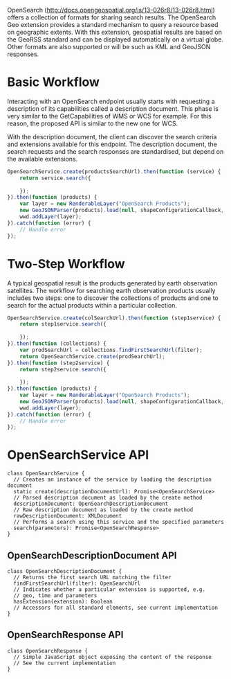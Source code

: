 OpenSearch (http://docs.opengeospatial.org/is/13-026r8/13-026r8.html) offers a collection of formats for sharing search results. The OpenSearch Geo extension provides a standard mechanism to query a resource based on geographic extents. With this extension, geospatial results are based on the GeoRSS standard and can be displayed automatically on a virtual globe. Other formats are also supported or will be such as KML and GeoJSON responses.

# Basic Workflow

Interacting with an OpenSearch endpoint usually starts with requesting a description of its capabilities called a description document. This phase is very similar to the GetCapabilities of WMS or WCS for example. For this reason, the proposed API is similar to the new one for WCS.

With the description document, the client can discover the search criteria and extensions available for this endpoint. The description document, the search requests and the search responses are standardised, but depend on the available extensions.

```javascript
OpenSearchService.create(productsSearchUrl).then(function (service) {
    return service.search({
    
    });
}).then(function (products) { 
    var layer = new RenderableLayer("OpenSearch Products");
    new GeoJSONParser(products).load(null, shapeConfigurationCallback, layer);
    wwd.addLayer(layer);
}).catch(function (error) {
    // Handle error
});
```

# Two-Step Workflow

A typical geospatial result is the products generated by earth observation satellites. The workflow for searching earth observation products usually includes two steps: one to discover the collections of products and one to search for the actual products within a particular collection.

```javascript
OpenSearchService.create(colSearchUrl).then(function (step1service) {
    return step1service.search({
    
    });
}).then(function (collections) {
    var prodSearchUrl = collections.findFirstSearchUrl(filter);
    return OpenSearchService.create(prodSearchUrl);
}).then(function (step2service) {
    return step2service.search({
    
    });
}).then(function (products) { 
    var layer = new RenderableLayer("OpenSearch Products");
    new GeoJSONParser(products).load(null, shapeConfigurationCallback, layer);
    wwd.addLayer(layer);
}).catch(function (error) {
    // Handle error
});
```

# OpenSearchService API

```
class OpenSearchService {
  // Creates an instance of the service by loading the description document
  static create(descriptionDocumentUrl): Promise<OpenSearchService>
  // Parsed description document as loaded by the create method
  descriptionDocument: OpenSearchDescriptionDocument
  // Raw description document as loaded by the create method
  rawDescriptionDocument: XMLDocument
  // Performs a search using this service and the specified parameters
  search(parameters): Promise<OpenSearchResponse>
}
```

## OpenSearchDescriptionDocument API

```
class OpenSearchDescriptionDocument {
  // Returns the first search URL matching the filter
  findFirstSearchUrl(filter): OpenSearchUrl
  // Indicates whether a particular extension is supported, e.g.
  // geo, time and parameters
  hasExtension(extension): Boolean
  // Accessors for all standard elements, see current implementation
}
```

## OpenSearchResponse API

```
class OpenSearchResponse {
  // Simple JavaScript object exposing the content of the response
  // See the current implementation
}
```
